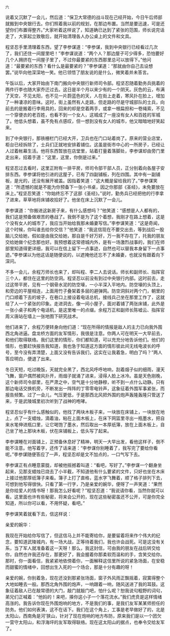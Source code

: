     六 

   说着又沉默了一会儿，然后道：“保卫大常德的战斗现在己经开始，今日午后师部就搬到中央银行去。你们照着我以前的规划，在那边布置。当然是要迅速，可是还望你们布置得整齐。”大家听着这样说了，知道确已达到了紧张的范围，师长说完话走了，大家起立致敬后，就开始清理各人办公桌上的文件和文具。

   程坚忍手里清理着东西，望了李参谋道：“李参谋，我到中央银行已经看过几次了，我们还住一间屋里吧！”李参谋说道：“两个人？那边屋子可少得多，恐怕要好几个人拥挤在一间屋子里了，不过你最要紧的东西那里总可以放得下。”他问道：“最要紧的东西？看什么是最要紧的？”李参谋道：“那就由你自己去设想罢。”说毕向他深深地一笑。他已领悟了朋友说的是什么，微笑着并未答言。

   午饭以后，大家开始由下南门搬向中央银行新师司令部。程坚忍随着勤务兵挑着的两件行李也随大家乔迁过去。这日是半个月以来少有的一个阴天。灰色的云，布满了天空，不见太阳，也不见一片蔚蓝色的天，人在街上走着，寒风扑在脸上，增加了一种凄凉的意味。这时，街上虽然有人走路，但走路的尽是守城部队的士兵，向前去的是搬着行李用具的，回来的却是空着两手，或拿一根扁担和一卷绳索，不见一个穿便衣的老百姓，也看不到一个女人，这城成了一座没有女人和百姓的军城了。他低头想着，虽不免有点感叹，但一想到没有女人的城市，他又暗暗地好笑起来。

   到了中央银行，那铁栅栏门已经大开，卫兵也在门口站着岗了。原来的营业店堂，柜台已经拆除了，士兵们正就地安排着铺位。这虽是街市中心的一所房子，已经让人过着帐幕生活。他将东西暂放在店堂里，站着打量着落脚处，李参谋却由旁门里走出来，招着手道：“这里，这里，你倒是过来。”

   程坚忍过去看时，这里正附有一排平房，师司令部干部人员，正分别着向各屋子安排东西。李参谋将他引进的这屋子，已有了四副铺板，列在四围。其中有一副铺板，是光的，还没有展开被盖。因指着笑道：“这大概是留给我的了。”李参谋笑道：“所遗憾的就是不能为你预备下一张小书桌，因之你那部《圣经》，未免要放在床上。”程坚忍笑道：“你始终忘不了这部《圣经》。”说时，勤务兵已经把他的行李拿了进来，草草地将床铺收拾好了。他坐在床上沉默了一会儿。

   李参谋道：“你搬进这新房子来，有什么感想吗？”他笑道：“感想是人人都有的，我们这是预备做艰苦的巷战了。我倒不是为了这个着想，我刚才在路上想着，这是个没有女人的城市了，我应当开始给我那未婚妻写信。”李参谋笑道：“这是奇闻，这个时候，你叫谁去给你交信？”他笑道：“我这信现在不要交出去，等到战后一股脑儿交给她，假如是由我交给她，那自是千好万好，万一我不存在了，托我的朋友交给她做个纪念那也好。我预想着这常德城内外，是有一场激烈战事的，我们在师部里知道得更详细，我可以在信上留下一点事迹，自然也可以替我本身留下一点事迹。”李参谋以为他这话是随便说的，以遮掩他还忘不了未婚妻，也就没有跟着向下深问。

   不多一会儿，余程万师长也来了，却叫程、李二人去说话。师长和副师长、指挥官三个人，都住在这里的防空洞。程坚忍以前没有到过中央银行内部。这时前去，走过这带平房，见有一个钢骨水泥的防空壕，一小半深入平地内。防空壕的头顶上，和旁边的平屋相连，上面用竹子叠架着多层的避弹网。防空洞斜对两个门，朝里的门口顺着下去的坡子，在巷口上接设着电话总机，接线兵己坐在那里工作了，这就给了人一个紧张的印象。走进洞去，像一间小屋子，面对着铺了两张床铺，此外是一张小桌子和两个电话机，是这里唯一的点缀。余程万正和副师长陈嘘云、指挥官周义唐站在墙上一张地图下研究战术。

   他们进来了，余程万便转身向他们道：“现在所得的情报是敌人的主力已向我外围西北角进逼。盘龙桥方面的友军情形，我很是注意。你两人可在明天一大早前去，和他们取得联络。我们这里的情形，你们都知道，可以充充分地告诉他们。他们的情形，也要赶快报告我知道，我也急于知道这方面的情形彼此间无线电波长的呼号，至今没有弄清楚，上面又没有告诉我们，这实在让我着急，明白了吗？”两人答应明白，便退了出来。

   冬日天短，吃过晚饭，天就完全黑了，西北风呼呼地响，刮着烟子似的细雨，漫天飞舞，窗户偶然被风扑开，雨烟子就涌了进来，浸得人脸上冰冷。虽是天色刚晚，这个新师司令部里，在严肃之中，空气是十分地静穆，听不到一点什么动静。只有那边电话交换机旁，不断发出一阵阵的丁零零电铃声，这象征着外围军事紧张，而报告频繁。过了一会儿，气压更低，于是那西北风把外围的炮声轰隆轰隆只管送了来，于是武陵城里初次听到了战神的咆哮。

   程坚忍似乎有什么感触似的，他找了两块木板子来，一块放在床铺上，一块放在地上，点了一支蜡烛，滴着油，粘在上面木板上，在床下网篮里寻出一瓶墨水，把自来水笔伸进瓶口里，让它喝饱了墨水，然后取出一本厚纸簿，放在上面木板上，自己坐了地上那块木板，伏在床铺板上，低头写了起来。

   李参谋睡在对面铺上，正预备休息好了精神，明天一大早出发，看他这样子，倒不能不注意。他写着字，还传了话来道：“李参谋你别睡着了，我写完了要给你看呢。”李参谋随便答应了一声，程坚忍却是文不加点的，一口气写下去。

   李参谋正有点睡意蒙胧，却被他摇撼着叫道：“看吧，写好了。”李参谋一个翻身坐起来，见那支蜡烛已烧去了小半截，不知道他有什么要紧的文件，只好也坐在木床上接过他那厚纸簿子来看。簿子上打了直格，蓝水字飞舞着，顺了格子排列下去，可想到他写得很快。只看了第一行字，乃是亲爱的婉华，便呀了一声笑道：“果然是你给爱人的情书呀！那我怎么好看呢？”程坚忍道：“我说请你看，当然你就可以看。这里面也许有些秘密，将来会公开的，现在这些秘密虽还不公开，可是你完全知道，所以你可以看，不用怀疑，看吧。”

   李参谋笑着就看下去，信这样说：

   亲爱的婉华：

   我现在开始给你写信了，但这信马上并不能寄给你，是要留着将来作个伟大的纪念，要知道武陵城内，有一场大战，正等待着我们，我也许会战死。可是这没有关系，当了军人就准备着这一天呀！那么，我这封信，可由我的朋友在战后转交给你，自然也许我还存在，那更好了，我会握着你那柔软而温和的手，含笑交给你。那时，你一面看信，我紧紧地依傍着你，一面解释这信里所说的紧急场面，在安稳而甜蜜的情绪中，回想出生入死的一个场合，那是十分有趣的呀！

   亲爱的婉，你别着急，现在还没到那紧张场面，窗子外风雨正飘摇着，寂寞得整个大地如睡去一般。那西北角外围的炮声，一响跟着一响，随风送进了我的耳鼓。这象征着敌人已在敲常德的大门，敲门就敲门吧，怕什么呢？恕我说句粗野的词句，弟兄们正喊着：“他妈的！来吧，揍你这小子一个落花流水。”我们虎贲是这样情绪高涨的。我告诉你现在外围炮响的地方，不是我们的事，是我们友军某某师担任的防务。他们如何表演，这不在话下。我们在这个角上，工事是老早做好了的，北是太阳山，西南角是河’狭山，针对了现在炮响的地方布防，原来我们是以一个团欠一营守太阳山，和浮海坪的友军取得联络。现在这太阳山的据点，也奉令交给友军了。

